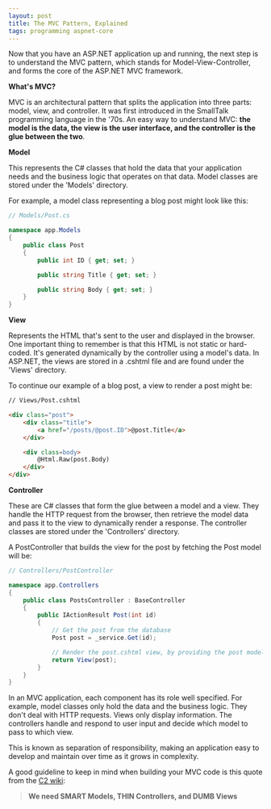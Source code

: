 ```yaml
---
layout: post
title: The MVC Pattern, Explained
tags: programming aspnet-core
---
```


Now that you have an ASP.NET application up and running, the next step is to understand the MVC pattern, which stands for Model-View-Controller, and forms the core of the ASP.NET MVC framework. 

**What's MVC?**

MVC is an architectural pattern that splits the application into three parts: model, view, and controller. It was first introduced in the SmallTalk programming language in the '70s. An easy way to understand MVC: **the model is the data, the view is the user interface, and the controller is the glue between the two**.

**Model** 

This represents the C# classes that hold the data that your application needs and the business logic that operates on that data. Model classes are stored under the 'Models' directory. 

For example, a model class representing a blog post might look like this:

```c#
// Models/Post.cs

namespace app.Models
{
    public class Post
    {
        public int ID { get; set; }

        public string Title { get; set; }

        public string Body { get; set; }
    }
}
```

**View**

Represents the HTML that's sent to the user and displayed in the browser. One important thing to remember is that this HTML is not static or hard-coded. It's generated dynamically by the controller using a model's data. In ASP.NET, the views are stored in a .cshtml file and are found under the 'Views' directory. 

To continue our example of a blog post, a view to render a post might be:

```html
// Views/Post.cshtml

<div class="post">
    <div class="title">
        <a href="/posts/@post.ID">@post.Title</a>
    </div>

    <div class=body>
        @Html.Raw(post.Body)
    </div>
</div>
```

**Controller**

These are C# classes that form the glue between a model and a view. They handle the HTTP request from the browser, then retrieve the model data and pass it to the view to dynamically render a response. The controller classes are stored under the 'Controllers' directory. 

A PostController that builds the view for the post by fetching the Post model will be:

```c#
// Controllers/PostController

namespace app.Controllers
{
    public class PostsController : BaseController
    {
        public IActionResult Post(int id)
        {
            // Get the post from the database
            Post post = _service.Get(id);

            // Render the post.cshtml view, by providing the post model
            return View(post);
        }
    }
}
```

In an MVC application, each component has its role well specified. For example, model classes only hold the data and the business logic. They don't deal with HTTP requests. Views only display information. The controllers handle and respond to user input and decide which model to pass to which view.

This is known as separation of responsibility, making an application easy to develop and maintain over time as it grows in complexity.

A good guideline to keep in mind when building your MVC code is this quote from the [C2 wiki](https://wiki.c2.com/?ModelViewController): 

> **We need SMART Models, THIN Controllers, and DUMB Views**